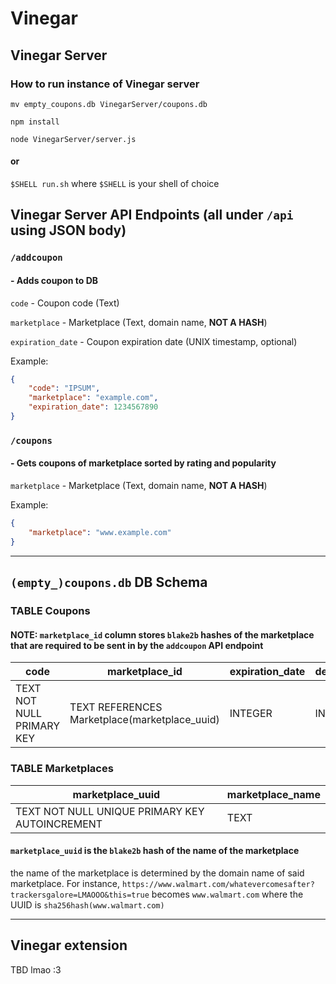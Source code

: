 # Vinegar

## Vinegar Server

### How to run instance of Vinegar server

`mv empty_coupons.db VinegarServer/coupons.db`

`npm install`

`node VinegarServer/server.js`

#### or

`$SHELL run.sh` where `$SHELL` is your shell of choice

## Vinegar Server API Endpoints (all under `/api` using JSON body)

### `/addcoupon`
#### - Adds coupon to DB
`code` - Coupon code (Text)

`marketplace` - Marketplace (Text, domain name, **NOT A HASH**)

`expiration_date` - Coupon expiration date (UNIX timestamp, optional)

Example:
```json
{
    "code": "IPSUM",
    "marketplace": "example.com",
    "expiration_date": 1234567890
}
```

### `/coupons`
#### - Gets coupons of marketplace sorted by rating and popularity
`marketplace` - Marketplace (Text, domain name, **NOT A HASH**)

Example:
```json
{
    "marketplace": "www.example.com"
}
```

---

## `(empty_)coupons.db` DB Schema

### TABLE Coupons

#### NOTE: `marketplace_id` column stores `blake2b` hashes of the marketplace that are required to be sent in by the `addcoupon` API endpoint

code | marketplace_id | expiration_date | deletion_date | likes | dislikes
---- | ----------- | --------------- | ------------- | ----- | --------
TEXT NOT NULL PRIMARY KEY | TEXT REFERENCES Marketplace(marketplace_uuid) | INTEGER | INTEGER | INTEGER | INTEGER

### TABLE Marketplaces

marketplace_uuid | marketplace_name
-------------- | ----------------
TEXT NOT NULL UNIQUE PRIMARY KEY AUTOINCREMENT | TEXT

#### `marketplace_uuid` is the `blake2b` hash of the name of the marketplace
the name of the marketplace is determined by the domain name of said marketplace. For instance, `https://www.walmart.com/whatevercomesafter?trackersgalore=LMAOOO&this=true` becomes `www.walmart.com` where the UUID is `sha256hash(www.walmart.com)`

---

## Vinegar extension

TBD lmao :3